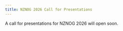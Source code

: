 ```yaml
---
title: NZNOG 2026 Call for Presentations
---
```


A call for presentations for NZNOG 2026 will open soon.
